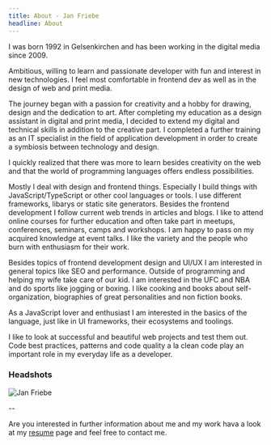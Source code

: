 ```yaml
---
title: About - Jan Friebe
headline: About
---
```


I was born 1992 in Gelsenkirchen and has been working in the digital media since 2009.  

Ambitious, willing to learn and passionate developer with fun and interest in new technologies. I feel most comfortable in frontend dev as well as in the design of web and print media.

The journey began with a passion for creativity and a hobby for drawing, design and the dedication to art. After completing my education as a design assistant in digital and print media, I decided to extend my digital and technical skills in addition to the creative part. I completed a further training as an IT specialist in the field of application development in order to create a symbiosis between technology and design.

I quickly realized that there was more to learn besides creativity on the web and that the world of programming languages offers endless possibilities.

Mostly I deal with design and frontend things. Especially I build things with JavaScript/TypeScript or other cool languages or tools. I use different frameworks, libarys or static site generators. Besides the frontend development I follow current web trends in articles and blogs. I like to attend online courses for further education and often take part in meetups, conferences, seminars, camps and workshops. I am happy to pass on my acquired knowledge at event talks. I like the variety and the people who burn with enthusiasm for their work.

Besides topics of frontend development design and UI/UX I am interested in general topics like SEO and performance. Outside of programming and helping my wife take care of our kid. I am interested in the UFC and NBA and do sports like jogging or boxing. I like cooking and books about self-organization, biographies of great personalities and non fiction books.

As a JavaScript lover and enthusiast I am interested in the basics of the language, just like in UI frameworks, their ecosystems and toolings.

I like to look at successful and beautiful web projects and test them out. Code best practices, patterns and code quality a la clean code play an important role in my everyday life as a developer.

### Headshots
![Jan Friebe](/assets/img/avatar.png)

--

Are you interested in further information about me and my work hava a look at my [resume](https://resume.jan-friebe.de) page and feel free to contact me.